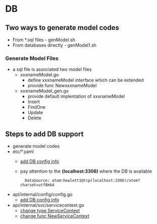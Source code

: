 # DB

## Two ways to generate model codes

- From \*.sql files - genModel.sh
- From databases directly - genModel1.sh

### Generate Model Files

- a sql file is associated two model files
  - xxxnameModel.go
    - define xxxnameModel interface which can be extended
    - provide func NewxxxnameModel
  - xxxnameModel_gen.go
    - provide default implentation of xxxnameModel
    - Insert
    - FindOne
    - Update
    - Delete

## Steps to add DB support

- generate model codes
- etc/*.yaml
  - [add DB config info](https://github.com/jasonzou/archdesc-apis/blob/v0.0.7/app/taxonomy/cmd/api/etc/taxonomy-api.yaml#L5-L6)
  - pay attention to the **(localhost:3306)** where the DB is available

    ```
      DataSource: atom:hewlett1@tcp(localhost:3306)/atom?charset=utf8mb4
    ```
- api/internal/config/config.go
  - [add DB config info](https://github.com/jasonzou/archdesc-apis/blob/v0.0.7/app/taxonomy/cmd/api/internal/config/config.go#L9-L10)
- api/internal/svc/servicecontext.go
  - [change type ServiceContext](https://github.com/jasonzou/archdesc-apis/blob/v0.0.7/app/taxonomy/cmd/api/internal/svc/servicecontext.go#L12)
  - [change func NewServiceContext](https://github.com/jasonzou/archdesc-apis/blob/v0.0.7/app/taxonomy/cmd/api/internal/svc/servicecontext.go#L18)
